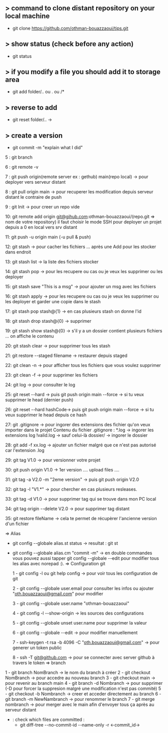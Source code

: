 ## > command to clone distant repository on your local machine
- git clone https://github.com/othman-bouazzaoui/tips.git

## > show status (check before any action)
- git status 

## > if you modify a file you should add it to storage area
- git add folder/.. ou . ou /*

## > reverse to add
- git reset folder/.. ->

## > create a version 
- git commit -m "explain what I did"

5 : git branch

6 : git remote -v

7 : git push origin(remote server ex : gethub) main(repo local)  -> pour deployer vers serveur distant

8 : git pull origin main -> pour recuperer les modification depuis serveur distant le contraire de push

9 : git Init -> pour creer un repo vide

10: git remote add origin git@gihub.com:othman-bouazzaoui/(repo.git => nom de votre repository) il faut choisir le mode SSH pour deployer un projet depuis a 0 en local vers srv distant

11: git push -u origin main (-u pull & push)

12: git stash -> pour cacher les fichiers ... après une Add pour les stocker dans endroit

13: git stash list -> la liste des fichiers stocker

14: git stash pop -> pour les recupere ou cas ou je veux les supprimer ou les deployer 

15: git stash save "This is a msg" -> pour ajouter un msg avec les fichiers 

16: git stash apply -> pour les recupere ou cas ou je veux les supprimer ou les deployer et garder une copie dans le stash

17: git stash pop stash@{1} -> en cas plusieurs stash on donne l'id

18: git stash drop stash@{0} -> supprimer

19: git stash show stash@{0} -> s'il y a un dossier contient plusieurs fichiers ... on affiche le contenu

20: git stash clear -> pour supprimer tous les stash 

21: git restore --staged filename -> restaurer depuis staged

22: git clean -n -> pour afficher tous les fichiers que vous voulez supprimer

23: git clean -f -> pour supprimer les fichiers

24: git log -> pour consulter le log

25: git reset --hard -> puis git push origin main --force  -> si tu veux supprimer le head (dernier push)

26: git reset --hard hashCode-> puis git push origin main --force  -> si tu veux supprimer le head depuis ce hash

27: git .gitignore -> pour ingorer des extensions des fichier qu'on veux importer dans le projet
Contenu du fichier .gitignore :
*.log -> ingorer les extensions log
!valid.log -> sauf celui-là
dossier/ -> ingorer le dossier

28: git add -f xx.log -> ajouter un fichier malgré que ce n'est pas autorisé car l'extension .log

29: git tag V1.0 -> pour versionner votre projet

30: git push origin V1.0 -> 1er version
.... upload files ....

31: git tag -a V2.0 -m "2eme version" -> puis git push origin V2.0

32: git tag -l "V1.*" -> pour chercher en cas plusieurs resleases.

33: git tag -d V1.0 ->  pour supprimer tag qui se trouve dans mon PC local

34: git tag origin --delete V2.0 -> pour supprimer tag distant

35: git restore fileName -> cela te permet de récupèrer l'ancienne version d'un fichier


=> Alias 
  - git config --globale alias.st status -> resultat : git st
  - git config --globale alias.cm "commit -m" -> en double commandes
vous pouvez aussi tapper git config --globale --edit pour modifier tous les alias avec norepad :).
=> Configuration git

	1 - git config -l ou git help config -> pour voir tous les configuration de git

	2 - git config --globale user.email pour consulter les infos ou ajouter "oth.bouazzaoui@gmail.com" pour modifier
	
	3 - git config --globale user.name "othman-bouazzaoui"

	4 - git config -l --show-origin -> les sources des configurations

	5 - git config --globale unset user.name pour supprimer la valeur

	6 - git config --globale --edit -> pour modifier manuellement

	7 - ssh-keygen -t rsa -b 4096 -C "oth.bouazzaoui@gmail.com" -> pour generer un token public

	8 - ssh -T git@github.com -> pour se connecter avec server github à travers le token
=> branch

  1 - git branch NomBranch -> le nom du branch à créer
  2 - git checkout NomBranch -> pour accedre au nouveau branch
  3 - git checkout main -> pour revenir au branch main
  4 - git branch -d Nombranch -> pour supprimer (-D pour forcer la suppresion malgré une modification n'est pas commité)
  5 - git checkout -b Nombranch -> creer et acceder directement au branch
  6 - git branch -m NewNambranch -> pour renommer le branch
  7 - git merge nombranch -> pour merger avec le main afin d'envoyer tous ça après au serveur distant

- : check which files are committed :
     - git diff-tree --no-commit-id --name-only -r <-commit_id->